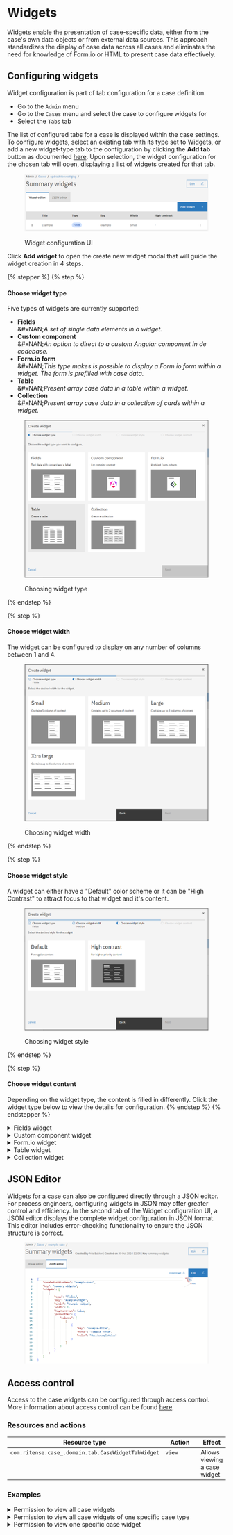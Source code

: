 # Widgets

Widgets enable the presentation of case-specific data, either from the case's own data objects or from external data sources. This approach standardizes the display of case data across all cases and eliminates the need for knowledge of Form.io or HTML to present case data effectively.

## Configuring widgets

Widget configuration is part of tab configuration for a case definition.

* Go to the `Admin` menu
* Go to the `Cases` menu and select the case to configure widgets for
* Select the `Tabs` tab

The list of configured tabs for a case is displayed within the case settings. To configure widgets, select an existing tab with its type set to Widgets, or add a new widget-type tab to the configuration by clicking the **Add tab** button as documented [here](./). Upon selection, the widget configuration for the chosen tab will open, displaying a list of widgets created for that tab.

<figure><img src="../../../../.gitbook/assets/image (11).png" alt=""><figcaption><p>Widget configuration UI</p></figcaption></figure>

Click **Add widget** to open the create new widget modal that will guide the widget creation in 4 steps.

{% stepper %}
{% step %}
#### Choose widget type

Five types of widgets are currently supported:

* **Fields**\
  &#xNAN;_&#x41; set of single data elements in a widget._
* **Custom component**\
  &#xNAN;_&#x41;n option to direct to a custom Angular component in de codebase._
* **Form.io form**\
  &#xNAN;_&#x54;his type makes is possible to display a Form.io form within a widget. The form is prefilled with case data._
* **Table**\
  &#xNAN;_&#x50;resent array case data in a table within a widget._
* **Collection**\
  &#xNAN;_&#x50;resent array case data in a collection of cards within a widget._

<figure><img src="../../../../.gitbook/assets/image (21).png" alt=""><figcaption><p>Choosing widget type</p></figcaption></figure>
{% endstep %}

{% step %}
#### Choose widget width

The widget can be configured to display on any number of columns between 1 and 4.

<figure><img src="../../../../.gitbook/assets/image (22).png" alt=""><figcaption><p>Choosing widget width</p></figcaption></figure>
{% endstep %}

{% step %}
#### Choose widget style

A widget can either have a "Default" color scheme or it can be "High Contrast" to attract focus to that widget and it's content.

<figure><img src="../../../../.gitbook/assets/image (23).png" alt=""><figcaption><p>Choosing widget style</p></figcaption></figure>
{% endstep %}

{% step %}
#### Choose widget content

Depending on the widget type, the content is filled in differently. Click the widget type below to view the details for configuration.
{% endstep %}
{% endstepper %}

<details>

<summary>Fields widget</summary>

To create a fields widget the following configurations need to be done.

* **Widget title**\
  &#xNAN;_&#x54;he widget title is presented in the UI at the top-left corner of the widget and should describe the content for that widget._
* **Configure widget fields**\
  &#xNAN;_&#x45;ach field can be configured to display case data in a certain way._

For each field that is added to the widget the following configuration is required in order to display the data correctly in the UI.

* **Field title**\
  &#xNAN;_&#x54;his is presented as the label of the field_
* **Field value**\
  &#xNAN;_&#x41;dd the exact path to the data in the JSON document._
* **Display type**\
  &#xNAN;_&#x53;elect the way the data is presented in the UI. Please find the available display types below._

### Display types

The following display types are supported in the case widgets configuration.

<table><thead><tr><th width="171" valign="top">Display type</th><th valign="top">Presentation</th></tr></thead><tbody><tr><td valign="top"><strong>Text</strong></td><td valign="top">Value is presented in the UI as regular text.</td></tr><tr><td valign="top"><strong>Yes/No</strong></td><td valign="top">This converts a Boolean value to "Yes"/"No".</td></tr><tr><td valign="top"><strong>Date</strong></td><td valign="top">Accepts a UTC date string as input. A format can be specified for how you wish the date to be displayed (this is optional).</td></tr><tr><td valign="top"><strong>Number</strong></td><td valign="top">The number display type is based on the DecimalPipe* from Angular.<br>Optional formatting can be specified for how you wish the number to be displayed.<br><br></td></tr><tr><td valign="top"><strong>Percentage</strong></td><td valign="top">The percentage display type is based on the PercentPipe* from Angular.<br>Optional formatting can be specified for how you wish the percentage to be displayed.<br><br>By default any value is divided by 100, unless a format is specified. This has been done because of the values that the Angular PercentPipe* expects.</td></tr><tr><td valign="top"><strong>Currency</strong></td><td valign="top">The currency display type is based on the CurrencyPipe* from Angular. Optional formatting can be specified for how you wish the currency to be displayed.</td></tr><tr><td valign="top"><strong>Enum</strong></td><td valign="top">Enum (or enumerate) is meant to assign a value to a key as to display data more accurately. The key is stored in the JSON document, the value is configured in the enum, based on the key the corresponding value is displayed.</td></tr></tbody></table>

{% hint style="info" %}
Below descriptions are from the following Angular documentation pages:

* [https://v17.angular.io/api/common/DecimalPipe](https://v17.angular.io/api/common/DecimalPipe#digitsinfo)
* [https://v17.angular.io/api/common/PercentPipe](https://v17.angular.io/api/common/PercentPipe)
* [https://v17.angular.io/api/common/CurrencyPipe](https://v17.angular.io/api/common/CurrencyPipe)
{% endhint %}

#### \*Angular DecimalPipe

The value's decimal representation is specified by the `digitsInfo` parameter, written in the following format:

```
{minIntegerDigits}.{minFractionDigits}-{maxFractionDigits}
```

* `minIntegerDigits`: Minimum number of integer digits before the decimal point. Default is 1.
* `minFractionDigits`: Minimum number of digits after the decimal point. Default is 0.
* `maxFractionDigits`: Maximum number of digits after the decimal point. Default is 3.

If the formatted value is truncated it will be rounded using the "to-nearest" method:

```
{{3.6 | number: '1.0-0'}}
<!--will  '4'-->

{{-3.6 | number:'1.0-0'}}
<!--will  '-4'-->
```

#### \*Angular PercentPipe

Decimal representation options, specified by a string in the following format:\
`{minIntegerDigits}.{minFractionDigits}-{maxFractionDigits}`.

* `minIntegerDigits`: Minimum number of integer digits before the decimal point. Default is `1`.
* `minFractionDigits`: Minimum number of digits after the decimal point. Default is `0`.
* `maxFractionDigits`: Maximum number of digits after the decimal point. Default is `0`.

#### \*Angular CurrencyPipe

The format for the currency indicator. One of the following:

* `code`: Show the code (such as `USD`).
* `symbol`(default): Show the symbol (such as `$`).
* `symbol-narrow`: Use the narrow symbol for locales that have two symbols for their currency.\
  For example, the Canadian dollar CAD has the symbol `CA$` and the symbol-narrow `$`.\
  If the locale has no narrow symbol, uses the standard symbol for the locale.
* String: Use the given string value instead of a code or a symbol.\
  For example, an empty string will suppress the currency & symbol.
* Boolean (marked deprecated in v5): `true` for symbol and false for `code`.

### Widget columns

The fields widget is also able to display data on multiple columns. As such a column can be added or removed. However you cannot have more columns than the width of the widget (For example, if a widget has a width set to _Medium_ you cannot add more than 2 columns to it)

<figure><img src="../../../../.gitbook/assets/image (14).png" alt=""><figcaption></figcaption></figure>

</details>

<details>

<summary>Custom component widget</summary>

{% hint style="info" %}
**Knowledge requirements**

* Angular

Once a component is configured in Angular any user is able to configure the component in a widget. Adding the component itself is a developers task and programming skills are required. Documentation is available [on this page](../../for-developers/register-angular-component.md) to register a custom Angular component.
{% endhint %}

Adding a custom component widget to a page is easily done.

* **Widget title**\
  &#xNAN;_&#x54;he widget title is presented in the UI at the top-left corner of the widget and should describe the content for that widget._
* **Angular component**\
  &#xNAN;_&#x52;egistered Angular components in the front-end implementation of Valtimo will be listed in a dropdown menu. This component defines the widget content._

<figure><img src="../../../../.gitbook/assets/image (30).png" alt=""><figcaption></figcaption></figure>

</details>

<details>

<summary>Form.io widget</summary>

For the Form.io widget there's only two fields that need to be configured:

* **Widget title**\
  &#xNAN;_&#x54;he widget title is presented in the UI at the top-left corner of the widget and should describe the content for that widget._
*   **Form.io form**\
    &#xNAN;_&#x41; dropdown is available with all Form.io definitions that are available in the implementation_

    <figure><img src="../../../../.gitbook/assets/image (16).png" alt=""><figcaption></figcaption></figure>

{% hint style="danger" %}
**Color tokens:**

For the Form.io forms to be properly displayed in both normal and high contrast widgets, some custom CSS adjustments might be necessary. Form.io text should use the Carbon color tokens instead of regular hex values. For example:

```
color: var(--cds-text-primary)
```
{% endhint %}

</details>

<details>

<summary>Table widget</summary>

{% hint style="info" %}
**Knowledge requirements**

* Basic knowledge of JSON file structure.
{% endhint %}

A table widget can be used when arrays (lists) are stored in the case data structure and need to be presented as such in the case UI. The following fields need to be configured for a table widget.

* **Widget title**\
  &#xNAN;_&#x54;he widget title is presented in the UI at the top-left corner of the widget and should describe the content for that widget._
* **Rows per page**\
  &#xNAN;_&#x49;f the content exceeds the number of rows pagination will be added in the UI._
* **Path to table data**\
  &#xNAN;_&#x54;he exact path in the JSON document that contains the array with data._
* **Table columns**\
  &#xNAN;_&#x43;olumns need to be based on the available fields within the array data._

### Configuring table columns

For each column in the table the following configurations needs to be done.

* **Title**\
  &#xNAN;_&#x54;he title will be displayed as the label of the field in the widget._
* **Value**\
  &#xNAN;_&#x54;he value itself will not actually be configured, the path targeting the value in the JSON document is configured. The value is passed through by the widget._
* **Display type**\
  &#xNAN;_&#x53;elect the way the data is presented in the UI. Please find the available display types below._

{% hint style="info" %}
The available [display types](widgets.md#fields-widget) are the same as for the fields widget.&#x20;
{% endhint %}

{% hint style="info" %}
**Table widget configuration example**

Below example shows the configuration for a table that displays uploaded files by there name and creation date.

**The path in the JSON document for the array:**\
`doc:/uploadedFiles`

\
**The information from the array that is shown:**

Since the location of the array itself is known it is no longer need to define a full JSON path for the values of the table columns. Only define the data location within the array like so:\
`data/name`

`data/createdOn`

\
To gather the data the widget code will combine the "Path to table data" field with the value fields from the column configuration. This results in the following JSON paths where x is filled by iterating over the array data.

`doc:/uploadedFiles[x]/data/name`

`doc:/uploadedFiles[x]/data/createdOn`

\
This configuration is based on below JSON.\
The uploadedFiles object exists in the root of this JSON document.\
\
Below the JSON a screenprint of the configuration in the Widget configuration UI.
{% endhint %}

```json
"uploadedFiles": [ 
  {
    "data": { 
      "key": "Upload Test-22b44a2f-9790-4730-b2bf-d8f017711046.docx", 
      "name": "Upload Test.docx",
      "createdOn": "2024-10-30T07:15:33.121Z",
      "bucketName": "exampleFiles",
      "resourceId": "85a1b768-41b4-4f62-adbc-40dcbe0e7adf",
      "sizeInBytes": 12668 
    },
    "size": 12668,
    "type": "docx",
    "storage": "url",
    "customUpload": true,
    "originalName": "Upload Test.docx"
  } 
]
```

<figure><img src="../../../../.gitbook/assets/image (17).png" alt=""><figcaption><p>Uploaded files table widget configuration</p></figcaption></figure>

### Table widget options

Below option there is a toggle available named "_First column is the title of the row"_. Enabling this will display the first column with italics and no underline. See below screenshots for the difference in presentation in the result of above configuration. 6 files where uploaded for this example so 3 pages of each 2 files are shown in the widget.

<figure><img src="../../../../.gitbook/assets/image (35).png" alt=""><figcaption></figcaption></figure>

<figure><img src="../../../../.gitbook/assets/image (18).png" alt=""><figcaption><p>Uploaded files with first column set as title column</p></figcaption></figure>

</details>

<details>

<summary>Collection widget</summary>

{% hint style="info" %}
**Knowledge requirements**

* Basic knowledge of JSON file structure.
{% endhint %}

A collection widget can be used when arrays (lists) are stored in the case data structure and need to be presented as such in the case UI. The following fields need to be configured for a collection widget.

* **Widget title**\
  &#xNAN;_&#x54;he widget title is presented in the UI at the top-left corner of the widget and should describe the content for that widget._
* **Number of cards per page**\
  &#xNAN;_&#x49;f the content exceeds the number of rows pagination will be added in the UI._
* **Path to collection data**\
  &#xNAN;_&#x54;he exact path in the JSON document that contains the array with data._
* **Card title display type**\
  Same as each text field, the title of the card can also be set to a certain [display type](widgets.md#fields-widget).

### Configuring cards

For each card in the collection the following configurations needs to be done.

* **Card title**\
  &#xNAN;_&#x54;he title of each card can be set to a value from the array items._\
  &#xNAN;_&#x53;o the card title is not a label in this case, but a value from a array item._
* **Display type**\
  &#xNAN;_&#x53;elect the way the card title is presented in the UI. Please find the available display types below._

### Configuring card fields

A set of fields can be configured that will display the data for each card.\
The following configuration needs to be done to add a field to a card.

* **Title**\
  &#xNAN;_&#x57;ill be displayed as the fields label in the UI._
* **Value**\
  &#xNAN;_&#x54;he value itself will not actually be configured, the path targeting the value in the JSON document is configured. The value is passed through by the widget._
* **Display type**\
  &#xNAN;_&#x53;elect the way the data is presented in the UI. Please find the available display types below._
* **Field width**\
  &#xNAN;_&#x46;or each field the choice can be made to use the full width of the card or half._

{% hint style="info" %}
The available [display types](widgets.md#fields-widget) are the same as for the fields widget.&#x20;
{% endhint %}

{% hint style="info" %}
**Collection widget configuration example**

Below example shows the configuration for a collection that displays uploaded files.\
Each card in the collection will get it's title and the card fields from the array data.\
\
The card name will be set to the file name.\
The card fields will show following information:

* Created on
* Storage bucket
* Size (in bytes)\\

**The path in the JSON document for the array:**\
`doc:/uploadedFiles`

\
**The information from the array that is shown:**

Since the location of the array itself is known it is no longer need to define a full JSON path for the values of the card fields. Only define the data location within the array like so:\
\
**Card title:**\
`data/name`\
\
**Card fields:**

`data/createdOn`

`data/storageBucket`

`data/sizeInBytes`

\
To gather the data the widget code will combine the "Path to collection data" field with the value fields from the card configuration. This results in the following JSON paths where x is filled by iterating over the array data.

`doc:/uploadedFiles[x]/data/name`

`doc:/uploadedFiles[x]/data/createdOn`

`doc:/uploadedFiles[x]/data/storageBucket`

`doc:/uploadedFiles[x]/data/sizeInBytes`

\
This configuration is based on below JSON.\
The uploadedFiles object exists in the root of this JSON document.\
\
Below the JSON a screenprint of the configuration in the Widget configuration UI.
{% endhint %}

```json
"uploadedFiles": [ 
  {
    "data": { 
      "key": "Upload Test-22b44a2f-9790-4730-b2bf-d8f017711046.docx", 
      "name": "Upload Test.docx",
      "createdOn": "2024-10-30T07:15:33.121Z",
      "bucketName": "exampleBucket",
      "resourceId": "85a1b768-41b4-4f62-adbc-40dcbe0e7adf",
      "sizeInBytes": 12668 
    },
    "size": 12668,
    "type": "docx",
    "storage": "url",
    "customUpload": true,
    "originalName": "Upload Test.docx"
  } 
]
```

<figure><img src="../../../../.gitbook/assets/image (24).png" alt=""><figcaption><p>Uploaded files collection widget configuration</p></figcaption></figure>

### Presentation in the UI

See below screenshot for the presentation result of a collection. 6 files where uploaded for this example so 3 pages of each 2 cards are shown in the widget.\
\
![](<../../../../.gitbook/assets/image (27).png>)

</details>

## JSON Editor

Widgets for a case can also be configured directly through a JSON editor. For process engineers, configuring widgets in JSON may offer greater control and efficiency. In the second tab of the Widget configuration UI, a JSON editor displays the complete widget configuration in JSON format. This editor includes error-checking functionality to ensure the JSON structure is correct.

<figure><img src="../../../../.gitbook/assets/image (33).png" alt=""><figcaption></figcaption></figure>

## Access control

Access to the case widgets can be configured through access control. More information about access control can be found [here](https://docs.valtimo.nl/features/access-control).

### Resources and actions

<table><thead><tr><th width="329" valign="top">Resource type</th><th width="143" valign="top">Action</th><th valign="top">Effect</th></tr></thead><tbody><tr><td valign="top"><code>com.ritense.case_.domain.tab.CaseWidgetTabWidget</code></td><td valign="top"><code>view</code></td><td valign="top">Allows viewing a case widget</td></tr></tbody></table>

### Examples

<details>

<summary>Permission to view all case widgets</summary>

<pre class="language-json" data-overflow="wrap"><code class="lang-json">{
<strong>    "resourceType": "com.ritense.case_.domain.tab.CaseWidgetTabWidget",
</strong>    "action": "view",
    "conditions": []
}
</code></pre>

</details>

<details>

<summary>Permission to view all case widgets of one specific case type</summary>

{% code overflow="wrap" %}
```json
{
   "resourceType": "com.ritense.case_.domain.tab.CaseWidgetTabWidget",
   "action": "view",
   "conditions": [
      {
         "type": "field",
         "field": "id.caseWidgetTab.id.caseDefinitionName",
         "operator": "==",
         "value": "evenementenvergunning"
      }
   ]
}
```
{% endcode %}

</details>

<details>

<summary>Permission to view one specific case widget</summary>

{% code overflow="wrap" %}
```json
{
   "resourceType": "com.ritense.case_.domain.tab.CaseWidgetTabWidget",
   "action": "view",
   "conditions": [
      {
         "type": "field",
         "field": "key",
         "operator": "==",
         "value": "personal-data"
      }
   ]
}
```
{% endcode %}

</details>
